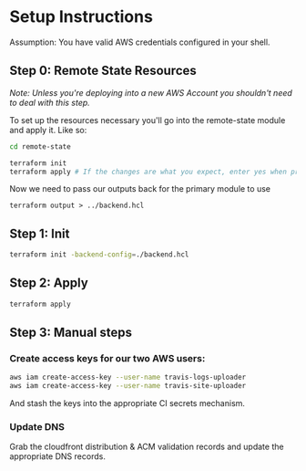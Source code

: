 # Setup Instructions

Assumption: You have valid AWS credentials configured in your shell.

## Step 0: Remote State Resources

_Note: Unless you're deploying into a new AWS Account you shouldn't need to deal with
this step._

To set up the resources necessary you'll go into the remote-state module and
apply it. Like so:

```bash
cd remote-state

terraform init
terraform apply # If the changes are what you expect, enter yes when prompted
```

Now we need to pass our outputs back for the primary module to use

```
terraform output > ../backend.hcl
```

## Step 1: Init

```bash
terraform init -backend-config=./backend.hcl
```

## Step 2: Apply

```bash
terraform apply
```

## Step 3: Manual steps

### Create access keys for our two AWS users:

```bash
aws iam create-access-key --user-name travis-logs-uploader
aws iam create-access-key --user-name travis-site-uploader
```

And stash the keys into the appropriate CI secrets mechanism.

### Update DNS

Grab the cloudfront distribution & ACM validation records and update the
appropriate DNS records.
